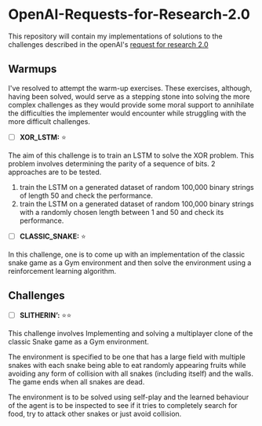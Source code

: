 # OpenAI-Requests-for-Research-2.0
This repository will contain my implementations of solutions to the challenges described in the openAI's  [request for research 2.0](https://openai.com/blog/requests-for-research-2/)

## Warmups
I've resolved to attempt the warm-up exercises. These exercises, although, having been solved, would serve as a stepping stone into solving the more complex challenges as they would provide some moral support to annihilate the difficulties the implementer would encounter while struggling with the more difficult challenges.

- [ ] **XOR_LSTM:** ⭐

The aim of this challenge is to train an LSTM to solve the XOR problem. This problem involves determining the parity of a sequence of bits. 2 approaches are to be tested.
1. train the LSTM on a generated dataset of random 100,000 binary strings of length 50 and check the performance.
2. train the LSTM on a generated dataset of random 100,000 binary strings with a randomly chosen length between 1 and 50 and check its performance.


- [ ] **CLASSIC_SNAKE:** ⭐

In this challenge, one is to come up with an implementation of the classic snake game as a Gym environment and then solve the environment using a reinforcement learning algorithm.

## Challenges

- [ ] **SLITHERIN’:** ⭐⭐

This challenge involves Implementing and solving a multiplayer clone of the classic Snake game as a Gym environment.

The environment is specified to be one that has a large field with multiple snakes with each snake being able to eat randomly appearing fruits while avoiding any form of collision with all snakes (including itself) and the walls. The game ends when all snakes are dead.

The environment is to be solved using self-play and the learned behaviour of the agent is to be inspected to see if it tries to completely search for food, try to attack other snakes or just avoid collision.
